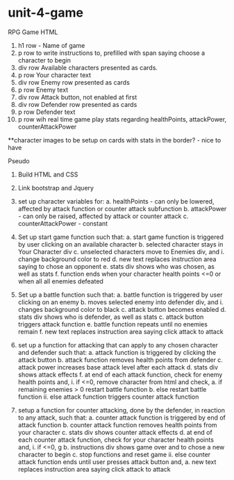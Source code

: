 # unit-4-game

RPG Game
HTML
1. h1 row - Name of game
2. p row to write instructions to, prefilled with span saying choose a character to begin
3. div row Available characters presented as cards. 
4. p row Your character text
5. div row Enemy row presented as cards
6. p row  Enemy text
7. div row Attack button, not enabled at first
8. div row Defender row presented as cards
9. p row Defender text
10. p row wih real time game play stats regarding healthPoints, attackPower, counterAttackPower

**character images to be setup on cards with stats in the border? - nice to have

Pseudo
1. Build HTML and CSS
2. Link bootstrap and Jquery
3. set up character variables for:
	a. healthPoints - can only be lowered, affected by attack function or counter attack subfunction
	b. attackPower - can only be raised, affected by attack or counter attack
	c. counterAttackPower - constant

4. Set up start  game function such that:
	a. start game function is triggered by user clicking on an available character 
	b. selected character stays in Your Character div
	c. unselected characters move to Enemies div, and
		i. change background color to red
	d. new text replaces instruction area saying to chose an opponent
	e. stats div shows who was chosen, as well as stats
	f. function ends when your character health points <=0 or when all all enemies defeated

5. Set up a battle function such that:
	a. battle function is triggered by user clicking on an enemy
	b. moves selected enemy into defender div, and 
		i. changes background color to black
	c. attack button becomes enabled
	d. stats div shows who is defender, as well as stats
	c. attack button triggers attack function
	e. battle function repeats until no enemies remain 
	f. new text replaces instruction area saying click attack to attack   

6. set up a function for attacking that can apply to any chosen character and defender such that:
	a. attack function is triggered by clicking the attack button
	b. attack function removes health points from defender 
	c. attack power increases base attack level after each attack
	d. stats div shows attack effects
	f. at end of each attack function, check for enemy health points and, 
		i. if <=0, remove character from html and check, 
			a. if remaining enemies > 0 restart battle function
			b. else restart battle function
	 	ii. else attack function triggers counter attack function

7. setup a function for counter attacking, done by the defender, in reaction to any attack, such that:
	a. counter attack function is triggered by end of attack function
	b. counter attack function removes health points from your character
	c. stats div shows counter attack effects
	d. at end of each counter attack function, check for your character health points and, 
		i. if <=0, g
			b. instructions div shows game over and to chose a new character to begin
            c. stop functions and reset game
		ii. else counter attack function ends until user presses attack button and, 
            a. new text replaces instruction area saying click attack to attack   